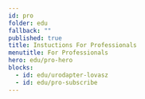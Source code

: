 ```yaml
---
id: pro
folder: edu
fallback: ""
published: true
title: Instuctions For Professionals
menutitle: For Professionals
hero: edu/pro-hero
blocks:
  - id: edu/urodapter-lovasz
  - id: edu/pro-subscribe
---
```


